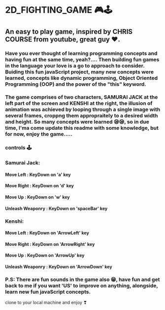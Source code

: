 # 2D_FIGHTING_GAME 🎮🕹

## An easy to play game, inspired by CHRIS COURSE from youtube, great guy ❤.

### Have you ever thought of learning programming concepts and having fun at the same time, yeah?.... Then building fun games in the language your love is a go to approach to consider. Buiding this fun javaScript project, many new concepts were learned, concepts like dynamic programming, Object Oriented Programming (OOP) and the power of the "this" keyword.

### The game comprises of two characters, SAMURAI JACK at the left part of the screen and KENSHI at the right, the illusion of animation was achieved by looping through a single image with several frames, croppng them appropraitely to a desired width and height. So many concepts were learned 😪😪, so in due time, I'ma come update this readme with some knowledge, but for now, enjoy the game.....

### controls 🕹
### Samurai Jack: 
  #### Move Left : KeyDown on 'a' key
  #### Move Right : KeyDown on 'd' key
  #### Move Up : KeyDown on 'w' key
  #### Unleash Weaponry : KeyDown on 'spaceBar' key
 
 
 
### Kenshi: 
  #### Move Left : KeyDown on 'ArrowLeft' key
  #### Move Right : KeyDown on 'ArrowRight' key
  #### Move Up : KeyDown on 'ArrowUp' key
  #### Unleash Weaponry : KeyDown on 'ArrowDown' key
 
### P.S: There are fun sounds in the game also 😁, have fun and get back to me if you want 'US' to improve on anything, alongside, learn new fun javaScript concepts.

clone to your local machine and enjoy ❣

